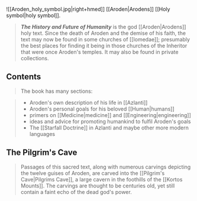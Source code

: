 ![[Aroden_holy_symbol.jpg|right+hmed]] 
 [[Aroden|Arodens]] [[Holy symbol|holy symbol]].
> ***The History and Future of Humanity*** is the god [[Aroden|Arodens]] holy text. Since the death of Aroden and the demise of his faith, the text may now be found in some churches of [[Iomedae]]; presumably the best places for finding it being in those churches of the Inheritor that were once Aroden's temples. It may also be found in private collections.


## Contents

> The book has many sections:

> - Aroden's own description of his life in [[Azlanti]]
> - Aroden's personal goals for his beloved [[Human|humans]]
> - primers on [[Medicine|medicine]] and [[Engineering|engineering]]
> - ideas and advice for promoting humankind to fulfil Aroden's goals
> - The [[Starfall Doctrine]] in Azlanti and maybe other more modern languages

## The Pilgrim's Cave

> Passages of this sacred text, along with numerous carvings depicting the twelve guises of Aroden, are carved into the [[Pilgrim's Cave|Pilgrims Cave]], a large cavern in the foothills of the [[Kortos Mounts]]. The carvings are thought to be centuries old, yet still contain a faint echo of the dead god's power.







